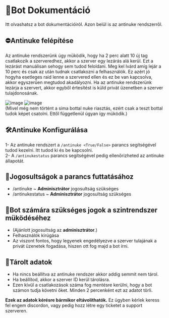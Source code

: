 # 📘Bot Dokumentáció <br>
Itt olvashatsz a bot dokumentációiról. Azon belül is az antinuke rendszerről.<br>
## ⛔Antinuke felépítése<br>
Az antinuke rendszerünk úgy müködik, hogy ha 2 perc alatt 10 új tag csatlakozik a szerveredhez, akkor a szerver egy lezárás alá kerül. Ezt a lezárást manuálisan sehogy sem tudod feloldani. Meg kel lvárd amíg lejár 
a 10 perc és csak az után tudnak csatlakozni a felhasználók. Ez azért jó hogyha esetleges raid lenne a szervered ellen és ez be van kapcsolva, akkor egyszerűen megtudod akadályozni. Ha az antinuke rendszerünk lezárja
a szervert, akkor egyből értesítést is küld privát üzenetben a szerver tulajdonosának.<br>

![image](https://github.com/user-attachments/assets/84b19234-a15b-42d9-8ea4-3ba64daf1116)
![image](https://github.com/user-attachments/assets/3ffe04d5-c7c1-4ea4-b30a-91606d3885f1) <br>
(Mivel még nem történt a sima bottal nuke riasztás, ezért csak a teszt bottal tudok képet csatolni. Ettől függetlenül úgyan így müködik.)

## 🛠Antinuke Konfigurálása
1- Az antinuke rendszert a `/antinuke <True/False>` parancs segítségével tudod kezelni. Itt tudod ki és be kapcsolni. <br>
2- A `/antinukestatus` parancs segítségével pedig ellenőrizheted az antinuke állapotát.

## 🔔Jogosultságok a parancs futtatásához
  - /antinuke ~ **Adminisztrátor** jogosultság szükséges
  - /antinukestatus ~ **Adminisztrátor** jogosultság szükséges

## 🤖Bot számára szükséges jogok a szintrendszer müködéséhez
  - (Ajánlott jogosultság az **adminisztrátor**.)
  - Felhasználók kirúgása
  - Az viszont fontos, hogy legyenek engedélyezve a szerver tulajának a privát üzenetek fogadása, hiszen ott fog majd a bot írni.

## 📁Tárolt adatok
  - Ha nincs beállítva az antinuke rendszer akkor addig semmit nem tárol.
  - Ha beállítod, akkor a szerver ID kerül tárolásra.
  - Ezen kívül a csatlakozások száma fog mentésre kerülni, hogy a bot számon tudja követni őket. Minden 2 percenként ezt az adatot törli.

**Ezek az adatok kérésre bármikor eltávolíthatók.**
Ez ügyben kérlek keress fel engem discordon, vagy pedig hozz létre egy ticketet a support szerveren.
